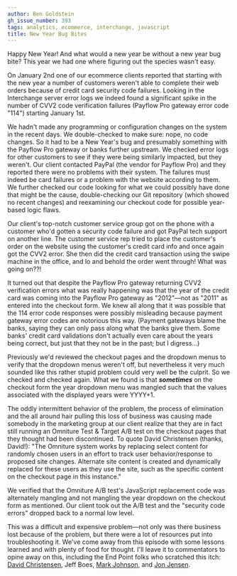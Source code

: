 ```yaml
---
author: Ben Goldstein
gh_issue_number: 393
tags: analytics, ecommerce, interchange, javascript
title: New Year Bug Bites
---
```


Happy New Year! And what would a new year be without a new year bug bite? This year we had one where figuring out the species wasn't easy.

On January 2nd one of our ecommerce clients reported that starting with the new year a number of customers weren't able to complete their web orders because of credit card security code failures. Looking in the Interchange server error logs we indeed found a significant spike in the number of CVV2 code verification failures (Payflow Pro gateway error code "114") starting January 1st.

We hadn't made any programming or configuration changes on the system in the recent days. We double-checked to make sure: nope, no code changes. So it had to be a New Year's bug and presumably something with the Payflow Pro gateway or banks further upstream. We checked error logs for other customers to see if they were being similarly impacted, but they weren't. Our client contacted PayPal (the vendor for Payflow Pro) and they reported there were no problems with their system. The failures must indeed be card failures or a problem with the website according to them. We further checked our code looking for what we could possibly have done that might be the cause, double-checking our Git repository (which showed no recent changes) and reexamining our checkout code for possible year-based logic flaws.

Our client's top-notch customer service group got on the phone with a customer who'd gotten a security code failure and got PayPal tech support on another line. The customer service rep tried to place the customer's order on the website using the customer's credit card info and once again got the CVV2 error. She then did the credit card transaction using the swipe machine in the office, and lo and behold the order went through! What was going on??!

It turned out that despite the Payflow Pro gateway returning CVV2 verification errors what was really happening was that the year of the credit card was coming into the Payflow Pro gateway as "2012"—not as "2011" as entered into the checkout form. We knew all along that it was possible that the 114 error code responses were possibly misleading because payment gateway error codes are notorious this way. (Payment gateways blame the banks, saying they can only pass along what the banks give them. Some banks' credit card validations don't actually even care about the years being correct, but just that they not be in the past; but I digress...)

Previously we'd reviewed the checkout pages and the dropdown menus to verify that the dropdown menus weren't off, but nevertheless it very much sounded like this rather stupid problem could very well be the culprit. So we checked and checked again. What we found is that ***sometimes*** on the checkout form the year dropdown menu was mangled such that the values associated with the displayed years were YYYY+1.

The oddly intermittent behavior of the problem, the process of elimination and the all around hair pulling this loss of business was causing made somebody in the marketing group at our client realize that they are in fact still running an Omniture Test &amp; Target A/B test on the checkout pages that they thought had been discontinued. To quote David Christensen (thanks, David!): "The Omniture system works by replacing select content for randomly chosen users in an effort to track user behavior/response to proposed site changes.  Alternate site content is created and dynamically replaced for these users as they use the site, such as the specific content on the checkout page in this instance."

We verified that the Omniture A/B test's JavaScript replacement code was alternately mangling and not mangling the year dropdown on the checkout form as mentioned. Our client took out the A/B test and the "security code errors" dropped back to a normal low level.

This was a difficult and expensive problem—not only was there business lost because of the problem, but there were a lot of resources put into troubleshooting it. We've come away from this episode with some lessons learned and with plenty of food for thought. I'll leave it to commentators to opine away on this, including the End Point folks who scratched this itch: [David Christensen](/team/david_christensen), Jeff Boes, [Mark Johnson](/team/mark_johnson), and [Jon Jensen](/team/jon_jensen).
